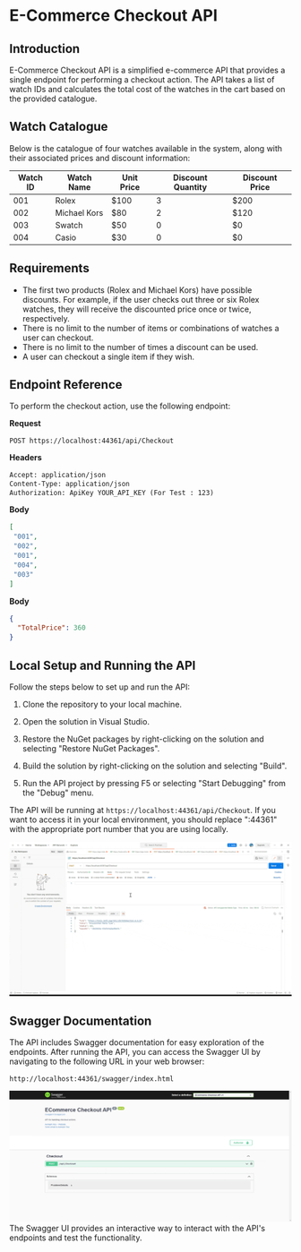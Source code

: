 # E-Commerce Checkout API

## Introduction

E-Commerce Checkout API is a simplified e-commerce API that provides a single endpoint for performing a checkout action. The API takes a list of watch IDs and calculates the total cost of the watches in the cart based on the provided catalogue.

## Watch Catalogue

Below is the catalogue of four watches available in the system, along with their associated prices and discount information:

| Watch ID | Watch Name     | Unit Price | Discount Quantity | Discount Price |
|----------|----------------|------------|-------------------|----------------|
| 001      | Rolex          | $100       | 3                 | $200           |
| 002      | Michael Kors   | $80        | 2                 | $120           |
| 003      | Swatch         | $50        | 0                 | $0             |
| 004      | Casio          | $30        | 0                 | $0             |

## Requirements

- The first two products (Rolex and Michael Kors) have possible discounts. For example, if the user checks out three or six Rolex watches, they will receive the discounted price once or twice, respectively.
- There is no limit to the number of items or combinations of watches a user can checkout.
- There is no limit to the number of times a discount can be used.
- A user can checkout a single item if they wish.

## Endpoint Reference

To perform the checkout action, use the following endpoint:

**Request**

```
POST https://localhost:44361/api/Checkout
```

**Headers**

```
Accept: application/json
Content-Type: application/json
Authorization: ApiKey YOUR_API_KEY (For Test : 123)
```

**Body**

```json
[
 "001",
 "002",
 "001",
 "004",
 "003"
]
```

**Body**

```json
{
  "TotalPrice": 360
}
```

## Local Setup and Running the API

Follow the steps below to set up and run the API:

1. Clone the repository to your local machine.

2. Open the solution in Visual Studio.

3. Restore the NuGet packages by right-clicking on the solution and selecting "Restore NuGet Packages".

4. Build the solution by right-clicking on the solution and selecting "Build".

5. Run the API project by pressing F5 or selecting "Start Debugging" from the "Debug" menu.

The API will be running at `https://localhost:44361/api/Checkout`. If you want to access it in your local environment, you should replace ":44361" with the appropriate port number that you are using locally.

![User manual](Wiki/Images/PostManAPI.gif)

## Swagger Documentation

The API includes Swagger documentation for easy exploration of the endpoints. After running the API, you can access the Swagger UI by navigating to the following URL in your web browser:

```
http://localhost:44361/swagger/index.html

```
![User manual](Wiki/Images/UserManual.gif)
The Swagger UI provides an interactive way to interact with the API's endpoints and test the functionality.